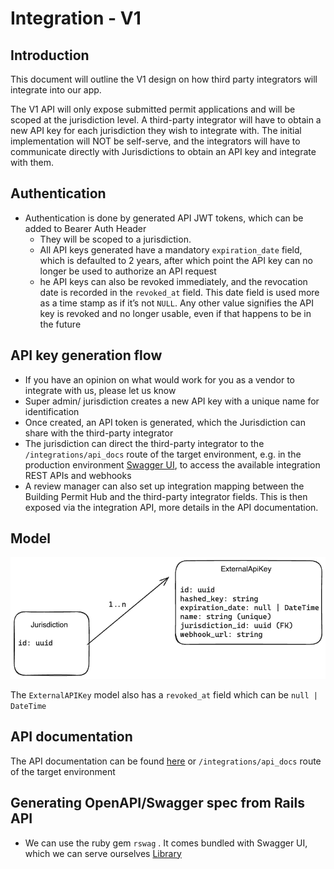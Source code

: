 # Integration - V1

## Introduction

This document will outline the V1 design on how third party integrators will integrate into our app.

The V1 API will only expose submitted permit applications and will be scoped at the jurisdiction level. A third-party
integrator will have to obtain a new API key for each jurisdiction they wish to integrate with. The initial
implementation will NOT be self-serve, and the integrators will have to communicate directly with Jurisdictions to
obtain an API key and integrate with them.

## Authentication

- Authentication is done by generated API JWT tokens, which can be added to Bearer Auth Header
  - They will be scoped to a jurisdiction.
  - All API keys generated have a mandatory `expiration_date` field, which is defaulted to 2 years, after which point
    the API key can no longer be used to authorize an API request
  - he API keys can also be revoked immediately, and the revocation date is recorded in the `revoked_at` field. This
    date field is used more as a time stamp as if it’s not `NULL`. Any other value signifies the API key is revoked
    and no longer usable, even if that happens to be in the future

## API key generation flow

- If you have an opinion on what would work for you as a vendor to integrate with us, please let us know
- Super admin/ jurisdiction creates a new API key with a unique name for identification
- Once created, an API token is generated, which the Jurisdiction can share with the third-party integrator
- The jurisdiction can direct the third-party integrator to the `/integrations/api_docs` route of the target
  environment, e.g. in the production environment [Swagger UI](https://buildingpermit.gov.bc.ca/integrations/api_docs),
  to access the
  available integration REST APIs and webhooks
- A review manager can also set up integration mapping between the Building Permit Hub and the third-party integrator
  fields. This is then exposed via the integration API, more details in the API documentation.

## Model

![ExternalApiKey Model](../assets/images/external_api_key_model.png)

The `ExternalAPIKey` model also has a `revoked_at` field which can be `null | DateTime`

## API documentation

The API documentation can be found [here](https://buildingpermit.gov.bc.ca/integrations/api_docs) or
`/integrations/api_docs` route of the target environment

## Generating OpenAPI/Swagger spec from Rails API

- We can use the ruby gem `rswag` . It comes bundled with Swagger UI, which we can serve
  ourselves [Library](https://github.com/rswag/rswag?tab=readme-ov-file#serve-ui-assets-directly-from-your-web-server)
